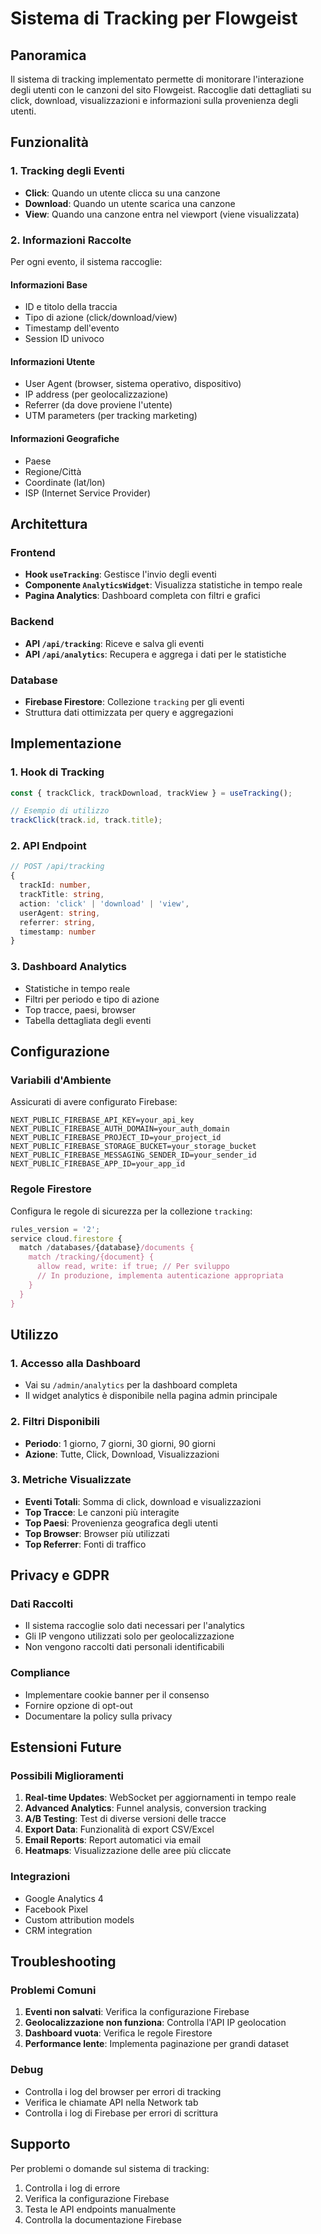 # Sistema di Tracking per Flowgeist

## Panoramica

Il sistema di tracking implementato permette di monitorare l'interazione degli utenti con le canzoni del sito Flowgeist. Raccoglie dati dettagliati su click, download, visualizzazioni e informazioni sulla provenienza degli utenti.

## Funzionalità

### 1. Tracking degli Eventi

- **Click**: Quando un utente clicca su una canzone
- **Download**: Quando un utente scarica una canzone
- **View**: Quando una canzone entra nel viewport (viene visualizzata)

### 2. Informazioni Raccolte

Per ogni evento, il sistema raccoglie:

#### Informazioni Base

- ID e titolo della traccia
- Tipo di azione (click/download/view)
- Timestamp dell'evento
- Session ID univoco

#### Informazioni Utente

- User Agent (browser, sistema operativo, dispositivo)
- IP address (per geolocalizzazione)
- Referrer (da dove proviene l'utente)
- UTM parameters (per tracking marketing)

#### Informazioni Geografiche

- Paese
- Regione/Città
- Coordinate (lat/lon)
- ISP (Internet Service Provider)

## Architettura

### Frontend

- **Hook `useTracking`**: Gestisce l'invio degli eventi
- **Componente `AnalyticsWidget`**: Visualizza statistiche in tempo reale
- **Pagina Analytics**: Dashboard completa con filtri e grafici

### Backend

- **API `/api/tracking`**: Riceve e salva gli eventi
- **API `/api/analytics`**: Recupera e aggrega i dati per le statistiche

### Database

- **Firebase Firestore**: Collezione `tracking` per gli eventi
- Struttura dati ottimizzata per query e aggregazioni

## Implementazione

### 1. Hook di Tracking

```typescript
const { trackClick, trackDownload, trackView } = useTracking();

// Esempio di utilizzo
trackClick(track.id, track.title);
```

### 2. API Endpoint

```typescript
// POST /api/tracking
{
  trackId: number,
  trackTitle: string,
  action: 'click' | 'download' | 'view',
  userAgent: string,
  referrer: string,
  timestamp: number
}
```

### 3. Dashboard Analytics

- Statistiche in tempo reale
- Filtri per periodo e tipo di azione
- Top tracce, paesi, browser
- Tabella dettagliata degli eventi

## Configurazione

### Variabili d'Ambiente

Assicurati di avere configurato Firebase:

```env
NEXT_PUBLIC_FIREBASE_API_KEY=your_api_key
NEXT_PUBLIC_FIREBASE_AUTH_DOMAIN=your_auth_domain
NEXT_PUBLIC_FIREBASE_PROJECT_ID=your_project_id
NEXT_PUBLIC_FIREBASE_STORAGE_BUCKET=your_storage_bucket
NEXT_PUBLIC_FIREBASE_MESSAGING_SENDER_ID=your_sender_id
NEXT_PUBLIC_FIREBASE_APP_ID=your_app_id
```

### Regole Firestore

Configura le regole di sicurezza per la collezione `tracking`:

```javascript
rules_version = '2';
service cloud.firestore {
  match /databases/{database}/documents {
    match /tracking/{document} {
      allow read, write: if true; // Per sviluppo
      // In produzione, implementa autenticazione appropriata
    }
  }
}
```

## Utilizzo

### 1. Accesso alla Dashboard

- Vai su `/admin/analytics` per la dashboard completa
- Il widget analytics è disponibile nella pagina admin principale

### 2. Filtri Disponibili

- **Periodo**: 1 giorno, 7 giorni, 30 giorni, 90 giorni
- **Azione**: Tutte, Click, Download, Visualizzazioni

### 3. Metriche Visualizzate

- **Eventi Totali**: Somma di click, download e visualizzazioni
- **Top Tracce**: Le canzoni più interagite
- **Top Paesi**: Provenienza geografica degli utenti
- **Top Browser**: Browser più utilizzati
- **Top Referrer**: Fonti di traffico

## Privacy e GDPR

### Dati Raccolti

- Il sistema raccoglie solo dati necessari per l'analytics
- Gli IP vengono utilizzati solo per geolocalizzazione
- Non vengono raccolti dati personali identificabili

### Compliance

- Implementare cookie banner per il consenso
- Fornire opzione di opt-out
- Documentare la policy sulla privacy

## Estensioni Future

### Possibili Miglioramenti

1. **Real-time Updates**: WebSocket per aggiornamenti in tempo reale
2. **Advanced Analytics**: Funnel analysis, conversion tracking
3. **A/B Testing**: Test di diverse versioni delle tracce
4. **Export Data**: Funzionalità di export CSV/Excel
5. **Email Reports**: Report automatici via email
6. **Heatmaps**: Visualizzazione delle aree più cliccate

### Integrazioni

- Google Analytics 4
- Facebook Pixel
- Custom attribution models
- CRM integration

## Troubleshooting

### Problemi Comuni

1. **Eventi non salvati**: Verifica la configurazione Firebase
2. **Geolocalizzazione non funziona**: Controlla l'API IP geolocation
3. **Dashboard vuota**: Verifica le regole Firestore
4. **Performance lente**: Implementa paginazione per grandi dataset

### Debug

- Controlla i log del browser per errori di tracking
- Verifica le chiamate API nella Network tab
- Controlla i log di Firebase per errori di scrittura

## Supporto

Per problemi o domande sul sistema di tracking:

1. Controlla i log di errore
2. Verifica la configurazione Firebase
3. Testa le API endpoints manualmente
4. Controlla la documentazione Firebase
